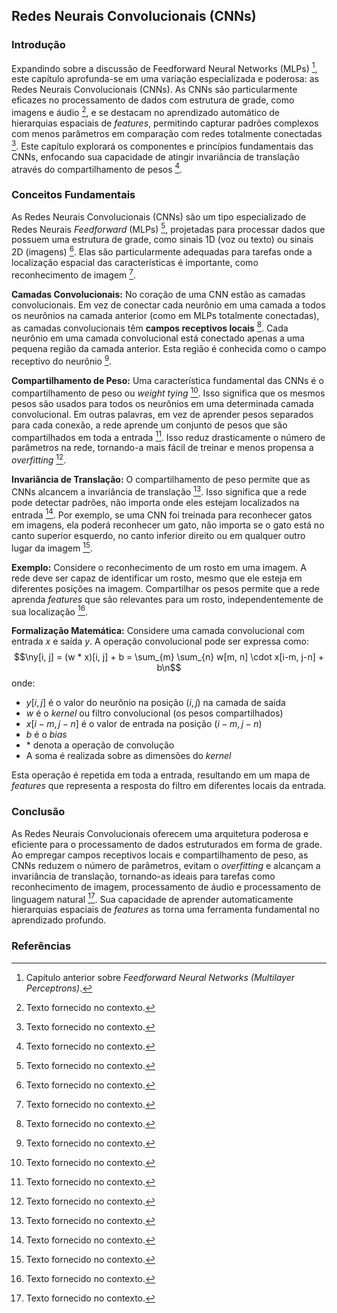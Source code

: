 ## Redes Neurais Convolucionais (CNNs)

### Introdução
Expandindo sobre a discussão de Feedforward Neural Networks (MLPs) [^21], este capítulo aprofunda-se em uma variação especializada e poderosa: as Redes Neurais Convolucionais (CNNs). As CNNs são particularmente eficazes no processamento de dados com estrutura de grade, como imagens e áudio [^1], e se destacam no aprendizado automático de hierarquias espaciais de *features*, permitindo capturar padrões complexos com menos parâmetros em comparação com redes totalmente conectadas [^1]. Este capítulo explorará os componentes e princípios fundamentais das CNNs, enfocando sua capacidade de atingir invariância de translação através do compartilhamento de pesos [^1].

### Conceitos Fundamentais
As Redes Neurais Convolucionais (CNNs) são um tipo especializado de Redes Neurais *Feedforward* (MLPs) [^1], projetadas para processar dados que possuem uma estrutura de grade, como sinais 1D (voz ou texto) ou sinais 2D (imagens) [^1]. Elas são particularmente adequadas para tarefas onde a localização espacial das características é importante, como reconhecimento de imagem [^1].

**Camadas Convolucionais:** No coração de uma CNN estão as camadas convolucionais. Em vez de conectar cada neurônio em uma camada a todos os neurônios na camada anterior (como em MLPs totalmente conectadas), as camadas convolucionais têm **campos receptivos locais** [^1]. Cada neurônio em uma camada convolucional está conectado apenas a uma pequena região da camada anterior. Esta região é conhecida como o campo receptivo do neurônio [^1].

**Compartilhamento de Peso:** Uma característica fundamental das CNNs é o compartilhamento de peso ou *weight tying* [^1]. Isso significa que os mesmos pesos são usados para todos os neurônios em uma determinada camada convolucional. Em outras palavras, em vez de aprender pesos separados para cada conexão, a rede aprende um conjunto de pesos que são compartilhados em toda a entrada [^1]. Isso reduz drasticamente o número de parâmetros na rede, tornando-a mais fácil de treinar e menos propensa a *overfitting* [^1].

**Invariância de Translação:** O compartilhamento de peso permite que as CNNs alcancem a invariância de translação [^1]. Isso significa que a rede pode detectar padrões, não importa onde eles estejam localizados na entrada [^1]. Por exemplo, se uma CNN foi treinada para reconhecer gatos em imagens, ela poderá reconhecer um gato, não importa se o gato está no canto superior esquerdo, no canto inferior direito ou em qualquer outro lugar da imagem [^1].

**Exemplo:** Considere o reconhecimento de um rosto em uma imagem. A rede deve ser capaz de identificar um rosto, mesmo que ele esteja em diferentes posições na imagem. Compartilhar os pesos permite que a rede aprenda *features* que são relevantes para um rosto, independentemente de sua localização [^1].

**Formalização Matemática:**
Considere uma camada convolucional com entrada $x$ e saída $y$. A operação convolucional pode ser expressa como:
$$\ny[i, j] = (w * x)[i, j] + b = \sum_{m} \sum_{n} w[m, n] \cdot x[i-m, j-n] + b\n$$
onde:
*   $y[i, j]$ é o valor do neurônio na posição $(i, j)$ na camada de saída
*   $w$ é o *kernel* ou filtro convolucional (os pesos compartilhados)
*   $x[i-m, j-n]$ é o valor de entrada na posição $(i-m, j-n)$
*   $b$ é o *bias*
*   $*$ denota a operação de convolução
*   A soma é realizada sobre as dimensões do *kernel*

Esta operação é repetida em toda a entrada, resultando em um mapa de *features* que representa a resposta do filtro em diferentes locais da entrada.

### Conclusão
As Redes Neurais Convolucionais oferecem uma arquitetura poderosa e eficiente para o processamento de dados estruturados em forma de grade. Ao empregar campos receptivos locais e compartilhamento de peso, as CNNs reduzem o número de parâmetros, evitam o *overfitting* e alcançam a invariância de translação, tornando-as ideais para tarefas como reconhecimento de imagem, processamento de áudio e processamento de linguagem natural [^1]. Sua capacidade de aprender automaticamente hierarquias espaciais de *features* as torna uma ferramenta fundamental no aprendizado profundo.

### Referências
[^1]: Texto fornecido no contexto.
[^21]: Capítulo anterior sobre *Feedforward Neural Networks (Multilayer Perceptrons)*.

<!-- END -->